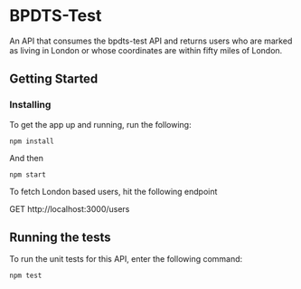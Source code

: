 # BPDTS-Test

An API that consumes the bpdts-test API and returns users who are marked as living in London or whose coordinates are within fifty miles of London.

## Getting Started

### Installing

To get the app up and running, run the following:


```
npm install
```

And then 

```
npm start
```

To fetch London based users, hit the following endpoint

GET http://localhost:3000/users

## Running the tests

To run the unit tests for this API, enter the following command:

```
npm test
```
